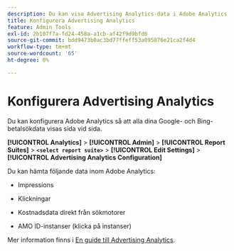 ```yaml
---
description: Du kan visa Advertising Analytics-data i Adobe Analytics
title: Konfigurera Advertising Analytics
feature: Admin Tools
exl-id: 2b107f7a-fd24-458a-a1cb-af42f9d9bfd6
source-git-commit: bdd9473b0ac3bd77ffeff53a095876e21ca2f4d4
workflow-type: tm+mt
source-wordcount: '65'
ht-degree: 0%

---
```


# Konfigurera Advertising Analytics

Du kan konfigurera Adobe Analytics så att alla dina Google- och Bing-betalsökdata visas sida vid sida.

**[!UICONTROL Analytics]** > **[!UICONTROL Admin]** > **[!UICONTROL Report Suites]** > **`<select report suite>`** > **[!UICONTROL Edit Settings]** > **[!UICONTROL Advertising Analytics Configuration]**

Du kan hämta följande data inom Adobe Analytics:

* Impressions

* Klickningar

* Kostnadsdata direkt från sökmotorer

* AMO ID-instanser (klicka på instanser)

Mer information finns i [En guide till Advertising Analytics](/help/integrate/c-advertising-analytics/overview.md).
